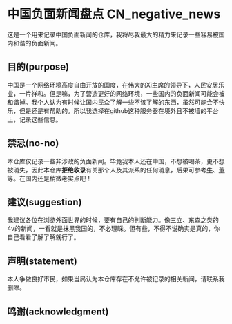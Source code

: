 # 中国负面新闻盘点 CN_negative_news
这是一个用来记录中国负面新闻的仓库，我将尽我最大的精力来记录一些容易被国内和谐的负面新闻。

## 目的(purpose)
中国是一个网络环境高度自由开放的国度，在伟大的Xi主席的领导下，人民安居乐业，一片祥和。但是嘛，为了营造更好的网络环境，一些国内的负面新闻可能会被和谐掉。我个人认为有时候让国内民众了解一些不该了解的东西，虽然可能会不快乐，但是还是有帮助的。所以我选择在github这种服务器在境外且不被墙的平台上，记录这些信息。

## 禁忌(no-no)
本仓库仅记录一些非涉政的负面新闻。毕竟我本人还在中国，不想被喝茶，更不想被消失，因此本仓库**拒绝收录**有关那个人及其派系的任何消息，后果可参考[牛](https://d2g3bjta3n5zzo.cloudfront.net/gb/2023/12/16/a103834658.html)、[董](https://vambook.com/e/action/ShowInfo.php?classid=14&id=45161)等。在国内还是稍微老实点吧！

## 建议(suggestion)
我建议各位在浏览外面世界的时候，要有自己的判断能力。像三立、东森之类的4v的新闻，一看就是抹黑我国的，不必理睬。但有些，不得不说确实是真的，你自己看看了解了解就行了。

## 声明(statement)
本人争做良好市民，如果当局认为本仓库存在不允许被记录的相关新闻，请联系我删除。

## 鸣谢(acknowledgment)

